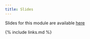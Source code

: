 ```yaml
---
title: Slides
---
```


Slides for this module are available [here](../files/module-open-science-dm-practices.pdf)


{% include links.md %}

